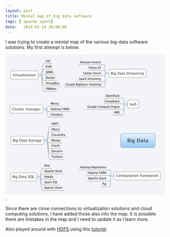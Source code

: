 ```yaml
---
layout: post
title: Mental map of big data software
tags: [ apache spark]
date:   2014-03-24 20:00:00
---
```


I was trying to create a mental map of the various big-data software solutions.
My first attempt is below.

![big data map](https://raw.githubusercontent.com/manku-timma/manku-timma.github.io/master/images/bigdata.jpg).

Since there are close connections to virtualization solutions and cloud
computing solutions, I have added those also into the map. It is possible there
are mistakes in the map and I need to update it as I learn more.

Also played around with [HDFS][hdfs] using this [tutorial][tutorial].

[hdfs]: http://www.ibm.com/developerworks/library/wa-introhdfs/index.html
[tutorial]: http://www.michael-noll.com/tutorials/running-hadoop-on-ubuntu-linux-single-node-cluster/
